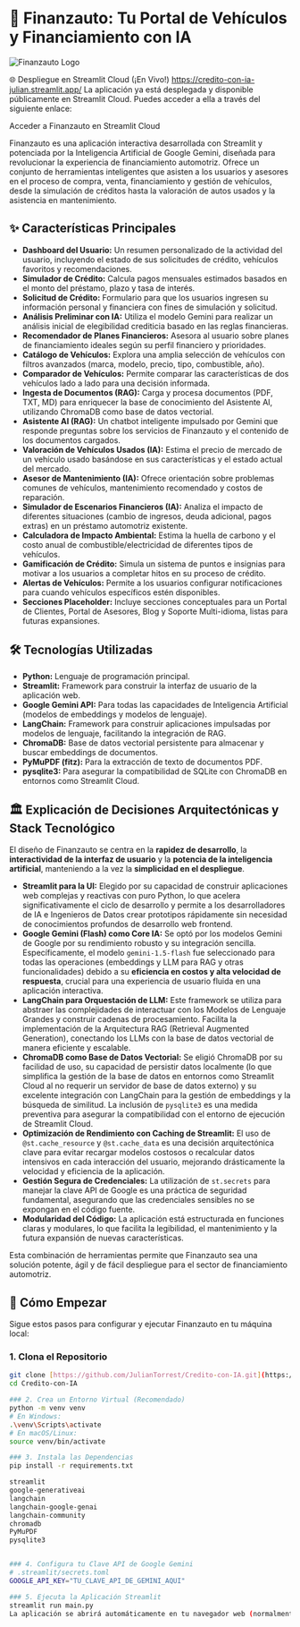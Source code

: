 # 🚗 Finanzauto: Tu Portal de Vehículos y Financiamiento con IA

![Finanzauto Logo](https://media.licdn.com/dms/image/v2/D4E0BAQG5TGatl4y1xA/company-logo_200_200/company-logo_200_200/0/1733493384307/finanzautocol_logo?e=2147483647&v=beta&t=Jsru4_8NEYo03Ca5nhxPCFDHCULciXr4NCi-5stILKk)

🌐 Despliegue en Streamlit Cloud (¡En Vivo!) https://credito-con-ia-julian.streamlit.app/
La aplicación ya está desplegada y disponible públicamente en Streamlit Cloud. Puedes acceder a ella a través del siguiente enlace:

Acceder a Finanzauto en Streamlit Cloud

Finanzauto es una aplicación interactiva desarrollada con Streamlit y potenciada por la Inteligencia Artificial de Google Gemini, diseñada para revolucionar la experiencia de financiamiento automotriz. Ofrece un conjunto de herramientas inteligentes que asisten a los usuarios y asesores en el proceso de compra, venta, financiamiento y gestión de vehículos, desde la simulación de créditos hasta la valoración de autos usados y la asistencia en mantenimiento.

## ✨ Características Principales

* **Dashboard del Usuario:** Un resumen personalizado de la actividad del usuario, incluyendo el estado de sus solicitudes de crédito, vehículos favoritos y recomendaciones.
* **Simulador de Crédito:** Calcula pagos mensuales estimados basados en el monto del préstamo, plazo y tasa de interés.
* **Solicitud de Crédito:** Formulario para que los usuarios ingresen su información personal y financiera con fines de simulación y solicitud.
* **Análisis Preliminar con IA:** Utiliza el modelo Gemini para realizar un análisis inicial de elegibilidad crediticia basado en las reglas financieras.
* **Recomendador de Planes Financieros:** Asesora al usuario sobre planes de financiamiento ideales según su perfil financiero y prioridades.
* **Catálogo de Vehículos:** Explora una amplia selección de vehículos con filtros avanzados (marca, modelo, precio, tipo, combustible, año).
* **Comparador de Vehículos:** Permite comparar las características de dos vehículos lado a lado para una decisión informada.
* **Ingesta de Documentos (RAG):** Carga y procesa documentos (PDF, TXT, MD) para enriquecer la base de conocimiento del Asistente AI, utilizando ChromaDB como base de datos vectorial.
* **Asistente AI (RAG):** Un chatbot inteligente impulsado por Gemini que responde preguntas sobre los servicios de Finanzauto y el contenido de los documentos cargados.
* **Valoración de Vehículos Usados (IA):** Estima el precio de mercado de un vehículo usado basándose en sus características y el estado actual del mercado.
* **Asesor de Mantenimiento (IA):** Ofrece orientación sobre problemas comunes de vehículos, mantenimiento recomendado y costos de reparación.
* **Simulador de Escenarios Financieros (IA):** Analiza el impacto de diferentes situaciones (cambio de ingresos, deuda adicional, pagos extras) en un préstamo automotriz existente.
* **Calculadora de Impacto Ambiental:** Estima la huella de carbono y el costo anual de combustible/electricidad de diferentes tipos de vehículos.
* **Gamificación de Crédito:** Simula un sistema de puntos e insignias para motivar a los usuarios a completar hitos en su proceso de crédito.
* **Alertas de Vehículos:** Permite a los usuarios configurar notificaciones para cuando vehículos específicos estén disponibles.
* **Secciones Placeholder:** Incluye secciones conceptuales para un Portal de Clientes, Portal de Asesores, Blog y Soporte Multi-idioma, listas para futuras expansiones.

## 🛠️ Tecnologías Utilizadas

* **Python:** Lenguaje de programación principal.
* **Streamlit:** Framework para construir la interfaz de usuario de la aplicación web.
* **Google Gemini API:** Para todas las capacidades de Inteligencia Artificial (modelos de embeddings y modelos de lenguaje).
* **LangChain:** Framework para construir aplicaciones impulsadas por modelos de lenguaje, facilitando la integración de RAG.
* **ChromaDB:** Base de datos vectorial persistente para almacenar y buscar embeddings de documentos.
* **PyMuPDF (fitz):** Para la extracción de texto de documentos PDF.
* **pysqlite3:** Para asegurar la compatibilidad de SQLite con ChromaDB en entornos como Streamlit Cloud.

## 🏛️ Explicación de Decisiones Arquitectónicas y Stack Tecnológico

El diseño de Finanzauto se centra en la **rapidez de desarrollo**, la **interactividad de la interfaz de usuario** y la **potencia de la inteligencia artificial**, manteniendo a la vez la **simplicidad en el despliegue**.

* **Streamlit para la UI:** Elegido por su capacidad de construir aplicaciones web complejas y reactivas con puro Python, lo que acelera significativamente el ciclo de desarrollo y permite a los desarrolladores de IA e Ingenieros de Datos crear prototipos rápidamente sin necesidad de conocimientos profundos de desarrollo web frontend.
* **Google Gemini (Flash) como Core IA:** Se optó por los modelos Gemini de Google por su rendimiento robusto y su integración sencilla. Específicamente, el modelo `gemini-1.5-flash` fue seleccionado para todas las operaciones (embeddings y LLM para RAG y otras funcionalidades) debido a su **eficiencia en costos y alta velocidad de respuesta**, crucial para una experiencia de usuario fluida en una aplicación interactiva.
* **LangChain para Orquestación de LLM:** Este framework se utiliza para abstraer las complejidades de interactuar con los Modelos de Lenguaje Grandes y construir cadenas de procesamiento. Facilita la implementación de la Arquitectura RAG (Retrieval Augmented Generation), conectando los LLMs con la base de datos vectorial de manera eficiente y escalable.
* **ChromaDB como Base de Datos Vectorial:** Se eligió ChromaDB por su facilidad de uso, su capacidad de persistir datos localmente (lo que simplifica la gestión de la base de datos en entornos como Streamlit Cloud al no requerir un servidor de base de datos externo) y su excelente integración con LangChain para la gestión de embeddings y la búsqueda de similitud. La inclusión de `pysqlite3` es una medida preventiva para asegurar la compatibilidad con el entorno de ejecución de Streamlit Cloud.
* **Optimización de Rendimiento con Caching de Streamlit:** El uso de `@st.cache_resource` y `@st.cache_data` es una decisión arquitectónica clave para evitar recargar modelos costosos o recalcular datos intensivos en cada interacción del usuario, mejorando drásticamente la velocidad y eficiencia de la aplicación.
* **Gestión Segura de Credenciales:** La utilización de `st.secrets` para manejar la clave API de Google es una práctica de seguridad fundamental, asegurando que las credenciales sensibles no se expongan en el código fuente.
* **Modularidad del Código:** La aplicación está estructurada en funciones claras y modulares, lo que facilita la legibilidad, el mantenimiento y la futura expansión de nuevas características.

Esta combinación de herramientas permite que Finanzauto sea una solución potente, ágil y de fácil despliegue para el sector de financiamiento automotriz.

## 🚀 Cómo Empezar

Sigue estos pasos para configurar y ejecutar Finanzauto en tu máquina local:

### 1. Clona el Repositorio

```bash
git clone [https://github.com/JulianTorrest/Credito-con-IA.git](https://github.com/JulianTorrest/Credito-con-IA.git)
cd Credito-con-IA

### 2. Crea un Entorno Virtual (Recomendado)
python -m venv venv
# En Windows:
.\venv\Scripts\activate
# En macOS/Linux:
source venv/bin/activate

### 3. Instala las Dependencias
pip install -r requirements.txt

streamlit
google-generativeai
langchain
langchain-google-genai
langchain-community
chromadb
PyMuPDF
pysqlite3


### 4. Configura tu Clave API de Google Gemini
# .streamlit/secrets.toml
GOOGLE_API_KEY="TU_CLAVE_API_DE_GEMINI_AQUI"

### 5. Ejecuta la Aplicación Streamlit
streamlit run main.py
La aplicación se abrirá automáticamente en tu navegador web (normalmente en http://localhost:8501).
